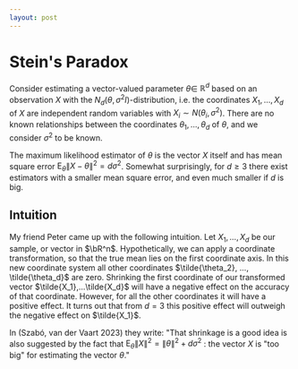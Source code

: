 ```yaml
--- 
layout: post
---
```


# Stein's Paradox

Consider estimating a vector-valued parameter $\theta \in$ $\mathbb{R}^d$ based on an observation $X$ with the $N_d\left(\theta, \sigma^2 I\right)$-distribution, i.e. the coordinates $X_1, \ldots, X_d$ of $X$ are independent random variables with $X_i \sim N\left(\theta_i, \sigma^2\right)$. There are no known relationships between the coordinates $\theta_1, \ldots, \theta_d$ of $\theta$, and we consider $\sigma^2$ to be known.

The maximum likelihood estimator of $\theta$ is the vector $X$ itself and has mean square error $\mathrm{E}_\theta\|X-\theta\|^2=d \sigma^2$. Somewhat surprisingly, for $d \geq 3$ there exist estimators with a smaller mean square error, and even much smaller if $d$ is big.

## Intuition

My friend Peter came up with the following intuition. Let $X_1, \ldots, X_d$ be our sample, or vector in $\bR^n$. Hypothetically, we can apply a coordinate transformation, so that the true mean lies on the first coordinate axis. In this new coordinate system all other coordinates $\tilde{\theta_2}, ..., \tilde{\theta_d}$ are zero. Shrinking the first coordinate of our transformed vector $\tilde{X_1},...\tilde{X_d}$ will have a negative effect on the accuracy of that coordinate. However, for all the other coordinates it will have a positive effect. It turns out that from $d=3$ this positive effect will outweigh the negative effect on $\tilde{X_1}$. 

In (Szabó, van der Vaart 2023) they write: "That shrinkage is a good idea is also suggested by the fact that $\mathrm{E}_\theta\|X\|^2=\|\theta\|^2+d \sigma^2$ : the vector $X$ is "too big" for estimating the vector $\theta$."